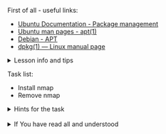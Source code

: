 First of all - useful links:

- [Ubuntu Documentation - Package management](https://ubuntu.com/server/docs/package-management)
- [Ubuntu man pages - apt(1)](https://manpages.ubuntu.com/manpages/xenial/man8/apt.8.html)
- [Debian - APT](https://wiki.debian.org/Apt)
- [dpkg(1) — Linux manual page](https://man7.org/linux/man-pages/man1/dpkg.1.html)

<details><summary>Lesson info and tips</summary>
<pre>
  <strong>$ sudo apt install nmap</strong>   - Install a Package
  <strong>$ sudo apt remove nmap </strong>   - Remove a Package
  <strong>$ sudo apt update</strong>         - Update the package index
  <strong>$ sudo apt upgrade </strong>       - Upgrade packages
</pre>
</details>

Task list:
- Install nmap
- Remove nmap

<details><summary>Hints for the task</summary>
<pre>
<strong>Task 1:</strong>
  $ sudo apt install nmap
<br>
<strong>Task 2:</strong>
  $ sudo apt remove nmap
</pre>
</details>
<br>
<details><summary>If You have read all and understood</summary>
<pre>
`touch IReadAllAndUndnderstood`{{exec}}
</pre>
